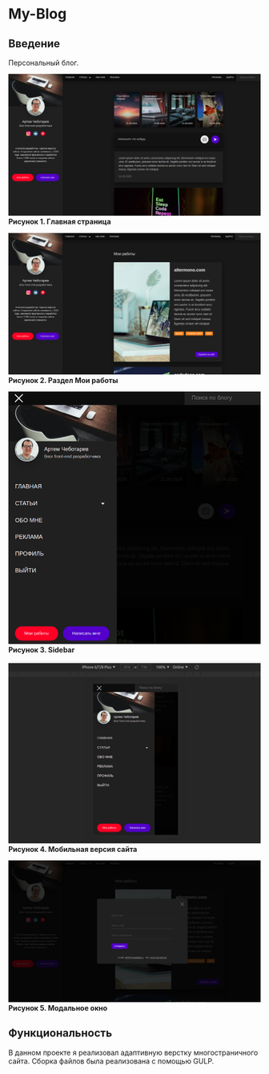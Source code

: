 # My-Blog

## Введение
Персональный блог.

![](3.png)
<br/>
**Рисунок 1. Главная страница**
<br/>


![](1.png)
<br/>
**Рисунок 2. Раздел Мои работы**
<br/>


![](4.png)
<br/>
**Рисунок 3. Sidebar**
<br/>

![](5.png)
<br/>
**Рисунок 4. Мобильная версия сайта**
<br/>


![](2.png)
<br/>
**Рисунок 5. Модальное окно**
<br/>

## Функциональность
В данном проекте я реализовал адаптивную верстку многостраничного сайта. Сборка файлов была реализована с помощью GULP.
